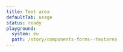 ```yaml
---
title: Text area
defaultTab: usage
status: ready
playground:
  system: eu
  path: /story/components-forms--textarea
---
```

